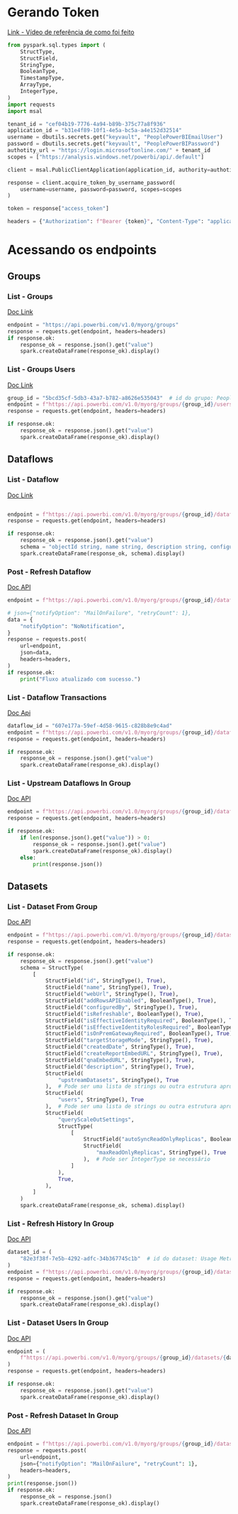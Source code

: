# Gerando Token

[Link - Vídeo de referência de como foi feito](https://www.youtube.com/watch?v=APj3MFt2w5I/)

```python
from pyspark.sql.types import (
    StructType,
    StructField,
    StringType,
    BooleanType,
    TimestampType,
    ArrayType,
    IntegerType,
)
import requests
import msal

tenant_id = "cef04b19-7776-4a94-b89b-375c77a8f936"
application_id = "b31e4f89-10f1-4e5a-bc5a-a4e152d32514"
username = dbutils.secrets.get("keyvault", "PeoplePowerBIEmailUser")
password = dbutils.secrets.get("keyvault", "PeoplePowerBIPassword")
authotity_url = "https://login.microsoftonline.com/" + tenant_id
scopes = ["https://analysis.windows.net/powerbi/api/.default"]

client = msal.PublicClientApplication(application_id, authority=authotity_url)

response = client.acquire_token_by_username_password(
    username=username, password=password, scopes=scopes
)

token = response["access_token"]

headers = {"Authorization": f"Bearer {token}", "Content-Type": "application/json"}
```

# Acessando os endpoints
## Groups
### List - Groups

[Doc Link](https://learn.microsoft.com/pt-br/rest/api/power-bi/groups/get-groups#code-try-0)

```python
endpoint = "https://api.powerbi.com/v1.0/myorg/groups"
response = requests.get(endpoint, headers=headers)
if response.ok:
    response_ok = response.json().get("value")
    spark.createDataFrame(response_ok).display()
```

### List - Groups Users

[Doc Link](https://learn.microsoft.com/pt-br/rest/api/power-bi/groups/get-group-users)

```python
group_id = "5bcd35cf-5db3-43a7-b782-a8626e535043"  # id do grupo: People Analytics - Saúde e Segurança
endpoint = f"https://api.powerbi.com/v1.0/myorg/groups/{group_id}/users"
response = requests.get(endpoint, headers=headers)

if response.ok:
    response_ok = response.json().get("value")
    spark.createDataFrame(response_ok).display()
```

## Dataflows
### List - Dataflow

[Doc Link](https://learn.microsoft.com/pt-br/rest/api/power-bi/dataflows/get-dataflows)

```python

endpoint = f"https://api.powerbi.com/v1.0/myorg/groups/{group_id}/dataflows"
response = requests.get(endpoint, headers=headers)

if response.ok:
    response_ok = response.json().get("value")
    schema = "objectId string, name string, description string, configuredBy string, users array<string>"
    spark.createDataFrame(response_ok, schema).display()
```

### Post - Refresh Dataflow

[Doc API](https://learn.microsoft.com/pt-br/rest/api/power-bi/dataflows/refresh-dataflow)

```python
endpoint = f"https://api.powerbi.com/v1.0/myorg/groups/{group_id}/dataflows/{dataflow_id}/refreshes"

# json={"notifyOption": "MailOnFailure", "retryCount": 1},
data = {
    "notifyOption": "NoNotification",
}
response = requests.post(
    url=endpoint,
    json=data,
    headers=headers,
)
if response.ok:
    print("Fluxo atualizado com sucesso.")
```

### List - Dataflow Transactions

[Doc Api](https://learn.microsoft.com/pt-br/rest/api/power-bi/dataflows/get-dataflow-transactions)

```python
dataflow_id = "607e177a-59ef-4d58-9615-c828b8e9c4ad"
endpoint = f"https://api.powerbi.com/v1.0/myorg/groups/{group_id}/dataflows/{dataflow_id}/transactions"
response = requests.get(endpoint, headers=headers)

if response.ok:
    response_ok = response.json().get("value")
    spark.createDataFrame(response_ok).display()
```

### List - Upstream Dataflows In Group

[Doc API](https://learn.microsoft.com/pt-br/rest/api/power-bi/dataflows/get-upstream-dataflows-in-group)

```python
endpoint = f"https://api.powerbi.com/v1.0/myorg/groups/{group_id}/dataflows/{dataflow_id}/upstreamDataflows"
response = requests.get(endpoint, headers=headers)

if response.ok:
    if len(response.json().get("value")) > 0:
        response_ok = response.json().get("value")
        spark.createDataFrame(response_ok).display()
    else:
        print(response.json())

```

## Datasets
### List - Dataset From Group

[Doc API](https://learn.microsoft.com/pt-br/rest/api/power-bi/datasets/get-datasets-in-group)

```python
endpoint = f"https://api.powerbi.com/v1.0/myorg/groups/{group_id}/datasets"
response = requests.get(endpoint, headers=headers)

if response.ok:
    response_ok = response.json().get("value")
    schema = StructType(
        [
            StructField("id", StringType(), True),
            StructField("name", StringType(), True),
            StructField("webUrl", StringType(), True),
            StructField("addRowsAPIEnabled", BooleanType(), True),
            StructField("configuredBy", StringType(), True),
            StructField("isRefreshable", BooleanType(), True),
            StructField("isEffectiveIdentityRequired", BooleanType(), True),
            StructField("isEffectiveIdentityRolesRequired", BooleanType(), True),
            StructField("isOnPremGatewayRequired", BooleanType(), True),
            StructField("targetStorageMode", StringType(), True),
            StructField("createdDate", StringType(), True),
            StructField("createReportEmbedURL", StringType(), True),
            StructField("qnaEmbedURL", StringType(), True),
            StructField("description", StringType(), True),
            StructField(
                "upstreamDatasets", StringType(), True
            ),  # Pode ser uma lista de strings ou outra estrutura apropriada
            StructField(
                "users", StringType(), True
            ),  # Pode ser uma lista de strings ou outra estrutura apropriada
            StructField(
                "queryScaleOutSettings",
                StructType(
                    [
                        StructField("autoSyncReadOnlyReplicas", BooleanType(), True),
                        StructField(
                            "maxReadOnlyReplicas", StringType(), True
                        ),  # Pode ser IntegerType se necessário
                    ]
                ),
                True,
            ),
        ]
    )
    spark.createDataFrame(response_ok, schema).display()
```

### List -  Refresh History In Group

[Doc API](https://learn.microsoft.com/pt-br/rest/api/power-bi/datasets/get-refresh-history-in-group)

```python
dataset_id = (
    "82e3f38f-7e5b-4292-adfc-34b367745c1b"  # id do dataset: Usage Metrics Report
)
endpoint = f"https://api.powerbi.com/v1.0/myorg/groups/{group_id}/datasets/{dataset_id}/refreshes"
response = requests.get(endpoint, headers=headers)

if response.ok:
    response_ok = response.json().get("value")
    spark.createDataFrame(response_ok).display()
```

### List - Dataset Users In Group

[Doc API](https://learn.microsoft.com/pt-br/rest/api/power-bi/datasets/get-dataset-users-in-group)

```python
endpoint = (
    f"https://api.powerbi.com/v1.0/myorg/groups/{group_id}/datasets/{dataset_id}/users"
)
response = requests.get(endpoint, headers=headers)

if response.ok:
    response_ok = response.json().get("value")
    spark.createDataFrame(response_ok).display()
```

### Post - Refresh Dataset In Group

[Doc API](https://learn.microsoft.com/pt-br/rest/api/power-bi/datasets/refresh-dataset-in-group)

```python
endpoint = f"https://api.powerbi.com/v1.0/myorg/groups/{group_id}/datasets/{dataset_id}/refreshes "
response = requests.post(
    url=endpoint,
    json={"notifyOption": "MailOnFailure", "retryCount": 1},
    headers=headers,
)
print(response.json())
if response.ok:
    response_ok = response.json()
    spark.createDataFrame(response_ok).display()
```
